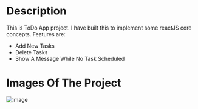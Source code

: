 # Description
This is ToDo App project. I have built this to implement some reactJS core concepts. Features are:

<ul>
  <li>Add New Tasks</li>
  <li>Delete Tasks</li>
  <li>Show A Message While No Task Scheduled</li>
</ul>

# Images Of The Project

![image](https://github.com/a-h-ashik/ReactJS-ToDo-APP-Learning-Project/assets/114137718/cd019a3a-df35-4e75-b737-397ef85456cf)

